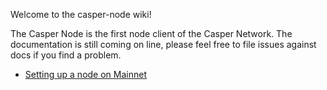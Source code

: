 Welcome to the casper-node wiki!

The Casper Node is the first node client of the Casper Network.  The documentation is still coming on line, please feel free to file issues against docs if you find a problem. 


- [Setting up a node on Mainnet](https://github.com/casper-network/casper-node/wiki/Mainnet-Node-Installation-Instructions)